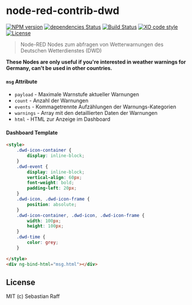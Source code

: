 # node-red-contrib-dwd

[![NPM version](https://badge.fury.io/js/node-red-contrib-dwd.svg)](http://badge.fury.io/js/node-red-contrib-dwd)
[![dependencies Status](https://david-dm.org/hobbyquaker/node-red-contrib-dwd/status.svg)](https://david-dm.org/hobbyquaker/node-red-contrib-dwd)
[![Build Status](https://travis-ci.org/hobbyquaker/node-red-contrib-dwd.svg?branch=master)](https://travis-ci.org/hobbyquaker/node-red-contrib-dwd)
[![XO code style](https://img.shields.io/badge/code_style-XO-5ed9c7.svg)](https://github.com/sindresorhus/xo)
[![License][mit-badge]][mit-url]

> Node-RED Nodes zum abfragen von Wetterwarnungen des Deutschen Wetterdienstes (DWD)

__These Nodes are only useful if you're interested in weather warnings for Germany, can't be used in other countries.__


#### `msg` Attribute

* `payload` - Maximale Warnstufe aktueller Warnungen
* `count` -  Anzahl der Warnungen
* `events` - Kommagetrennte Aufzählungen der Warnungs-Kategorien
* `warnings` - Array mit den detaillierten Daten der Warnungen
* `html` - HTML zur Anzeige im Dashboard


#### Dashboard Template

```html
<style>
    .dwd-icon-container {
        display: inline-block;    
    }
    .dwd-event {
        display: inline-block;
        vertical-align: 60px;
        font-weight: bold;
        padding-left: 20px;
    }
    .dwd-icon, .dwd-icon-frame {
        position: absolute;
    }
    .dwd-icon-container, .dwd-icon, .dwd-icon-frame {
        width: 100px;
        height: 100px;
    }
    .dwd-time {
        color: grey;
    }
    
</style>
<div ng-bind-html="msg.html"></div>
```


## License

MIT (c) Sebastian Raff

[mit-badge]: https://img.shields.io/badge/License-MIT-blue.svg?style=flat
[mit-url]: LICENSE
